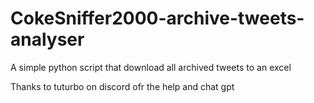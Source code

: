 # CokeSniffer2000-archive-tweets-analyser
A simple python script that download all archived tweets to an excel

Thanks to tuturbo on discord ofr the help and chat gpt 
